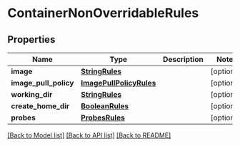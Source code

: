 # ContainerNonOverridableRules

## Properties
Name | Type | Description | Notes
------------ | ------------- | ------------- | -------------
**image** | [**StringRules**](StringRules.md) |  | [optional] 
**image_pull_policy** | [**ImagePullPolicyRules**](ImagePullPolicyRules.md) |  | [optional] 
**working_dir** | [**StringRules**](StringRules.md) |  | [optional] 
**create_home_dir** | [**BooleanRules**](BooleanRules.md) |  | [optional] 
**probes** | [**ProbesRules**](ProbesRules.md) |  | [optional] 

[[Back to Model list]](../README.md#documentation-for-models) [[Back to API list]](../README.md#documentation-for-api-endpoints) [[Back to README]](../README.md)

